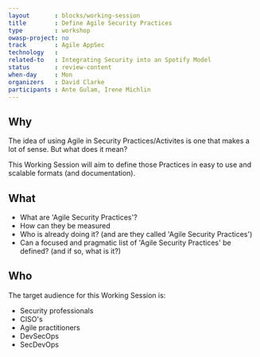 ```yaml
---
layout       : blocks/working-session
title        : Define Agile Security Practices
type         : workshop
owasp-project: no
track        : Agile AppSec
technology   :
related-to   : Integrating Security into an Spotify Model
status       : review-content
when-day     : Mon
organizers   : David Clarke
participants : Ante Gulam, Irene Michlin
---
```


## Why

The idea of using Agile in Security Practices/Activites is one that makes a lot of sense. But what does it mean?

This Working Session will aim to define those Practices in easy to use and scalable formats (and documentation).

## What

 - What are 'Agile Security Practices'?
 - How can they be measured
 - Who is already doing it? (and are they called 'Agile Security Practices')
 - Can a focused and pragmatic list of 'Agile Security Practices' be defined? (and if so, what is it?)

## Who

The target audience for this Working Session is:

- Security professionals
- CISO's
- Agile practitioners
- DevSecOps
- SecDevOps
